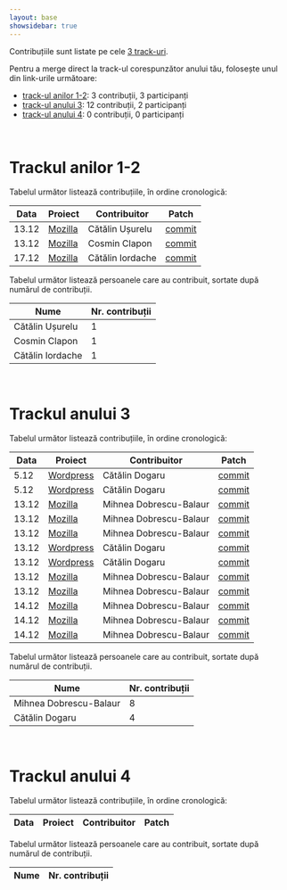 ```yaml
---
layout: base
showsidebar: true
---
```


Contribuțiile sunt listate pe cele [3 track-uri][reg].

Pentru a merge direct la track-ul corespunzător anului tău, folosește unul din
link-urile următoare:

* [track-ul anilor 1-2](#trackul_anilor_12): 3 contribuții, 3 participanți
* [track-ul anului 3](#trackul_anului_3): 12 contribuții, 2 participanți
* [track-ul anului 4](#trackul_anului_4): 0 contribuții, 0 participanți

<div id="end">&nbsp;</div>

# Trackul anilor 1-2

Tabelul următor listează contribuțiile, în ordine cronologică:

|Data |Proiect | Contribuitor | Patch |
|-----|--------|--------------|-------|
|13.12|[Mozilla][mozilla]|Cătălin Ușurelu|[commit](https://bugzilla.mozilla.org/show_bug.cgi?id=820197)|
|13.12|[Mozilla][mozilla]|Cosmin Clapon|[commit](https://bugzilla.mozilla.org/show_bug.cgi?id=764996)|
|17.12|[Mozilla][mozilla]|Cătălin Iordache|[commit](https://bugzilla.mozilla.org/show_bug.cgi?id=821396)|

Tabelul următor listează persoanele care au contribuit, sortate după numărul
de contribuții.

|Nume | Nr. contribuții |
|-----|-----------------|
|Cătălin Ușurelu|1|
|Cosmin Clapon|1|
|Cătălin Iordache|1|

<div id="end">&nbsp;</div>

# Trackul anului 3

Tabelul următor listează contribuțiile, în ordine cronologică:

|Data |Proiect | Contribuitor | Patch |
|-----|--------|--------------|-------|
| 5.12|[Wordpress][wordpress]|Cătălin Dogaru|[commit](http://core.trac.wordpress.org/ticket/22667)|
| 5.12|[Wordpress][wordpress]|Cătălin Dogaru|[commit](http://core.trac.wordpress.org/ticket/22693)|
|13.12|[Mozilla][mozilla]|Mihnea Dobrescu-Balaur|[commit](https://bugzilla.mozilla.org/show_bug.cgi?id=816035)|
|13.12|[Mozilla][mozilla]|Mihnea Dobrescu-Balaur|[commit](https://bugzilla.mozilla.org/show_bug.cgi?id=816216)|
|13.12|[Mozilla][mozilla]|Mihnea Dobrescu-Balaur|[commit](https://bugzilla.mozilla.org/show_bug.cgi?id=819482)|
|13.12|[Wordpress][wordpress]|Cătălin Dogaru|[commit](http://core.trac.wordpress.org/ticket/19159)|
|13.12|[Wordpress][wordpress]|Cătălin Dogaru|[commit](http://core.trac.wordpress.org/ticket/22839)|
|13.12|[Mozilla][mozilla]|Mihnea Dobrescu-Balaur|[commit](https://bugzilla.mozilla.org/show_bug.cgi?id=821018)|
|13.12|[Mozilla][mozilla]|Mihnea Dobrescu-Balaur|[commit](https://bugzilla.mozilla.org/show_bug.cgi?id=809109)|
|14.12|[Mozilla][mozilla]|Mihnea Dobrescu-Balaur|[commit](https://bugzilla.mozilla.org/show_bug.cgi?id=742794)|
|14.12|[Mozilla][mozilla]|Mihnea Dobrescu-Balaur|[commit](https://bugzilla.mozilla.org/show_bug.cgi?id=821863)|
|14.12|[Mozilla][mozilla]|Mihnea Dobrescu-Balaur|[commit](https://bugzilla.mozilla.org/show_bug.cgi?id=802265)|

Tabelul următor listează persoanele care au contribuit, sortate după numărul
de contribuții.

|Nume | Nr. contribuții |
|-----|-----------------|
|Mihnea Dobrescu-Balaur|8|
|Cătălin Dogaru|4|

<div id="end">&nbsp;</div>

# Trackul anului 4

Tabelul următor listează contribuțiile, în ordine cronologică:

|Data |Proiect | Contribuitor | Patch |
|-----|--------|--------------|-------|

Tabelul următor listează persoanele care au contribuit, sortate după numărul
de contribuții.

|Nume | Nr. contribuții |
|-----|-----------------|

<div id="end">&nbsp;</div>

[reg]: /regulament#structura "Regulament"
[wordpress]: http://wordpress.org/ "Wordpress"
[mozilla]: https://wiki.mozilla.org/Main_Page "Mozilla Project"
